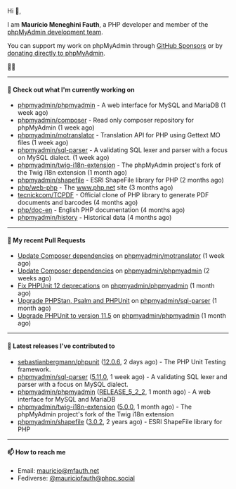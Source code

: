 Hi 👋,

I am **Maurício Meneghini Fauth**, a PHP developer and member of the [phpMyAdmin development team](https://www.phpmyadmin.net/team/?ref=github).

You can support my work on phpMyAdmin through [GitHub Sponsors](https://github.com/sponsors/MauricioFauth)
or by [donating directly to phpMyAdmin](https://www.phpmyadmin.net/donate/?ref=github).

🐘⛵

---

#### 👷 Check out what I'm currently working on

- [phpmyadmin/phpmyadmin](https://github.com/phpmyadmin/phpmyadmin) - A web interface for MySQL and MariaDB (1 week ago)
- [phpmyadmin/composer](https://github.com/phpmyadmin/composer) - Read only composer repository for phpMyAdmin (1 week ago)
- [phpmyadmin/motranslator](https://github.com/phpmyadmin/motranslator) - Translation API for PHP using Gettext MO files (1 week ago)
- [phpmyadmin/sql-parser](https://github.com/phpmyadmin/sql-parser) - A validating SQL lexer and parser with a focus on MySQL dialect. (1 week ago)
- [phpmyadmin/twig-i18n-extension](https://github.com/phpmyadmin/twig-i18n-extension) - The phpMyAdmin project&#39;s fork of the Twig i18n extension (1 month ago)
- [phpmyadmin/shapefile](https://github.com/phpmyadmin/shapefile) - ESRI ShapeFile library for PHP (2 months ago)
- [php/web-php](https://github.com/php/web-php) - The www.php.net site (3 months ago)
- [tecnickcom/TCPDF](https://github.com/tecnickcom/TCPDF) - Official clone of PHP library to generate PDF documents and barcodes (4 months ago)
- [php/doc-en](https://github.com/php/doc-en) - English PHP documentation (4 months ago)
- [phpmyadmin/history](https://github.com/phpmyadmin/history) - Historical data (4 months ago)

---

#### 🔨 My recent Pull Requests

- [Update Composer dependencies](https://github.com/phpmyadmin/motranslator/pull/54) on [phpmyadmin/motranslator](https://github.com/phpmyadmin/motranslator) (1 week ago)
- [Update Composer dependencies](https://github.com/phpmyadmin/phpmyadmin/pull/19607) on [phpmyadmin/phpmyadmin](https://github.com/phpmyadmin/phpmyadmin) (2 weeks ago)
- [Fix PHPUnit 12 deprecations](https://github.com/phpmyadmin/phpmyadmin/pull/19584) on [phpmyadmin/phpmyadmin](https://github.com/phpmyadmin/phpmyadmin) (1 month ago)
- [Upgrade PHPStan, Psalm and PHPUnit](https://github.com/phpmyadmin/sql-parser/pull/612) on [phpmyadmin/sql-parser](https://github.com/phpmyadmin/sql-parser) (1 month ago)
- [Upgrade PHPUnit to version 11.5](https://github.com/phpmyadmin/phpmyadmin/pull/19567) on [phpmyadmin/phpmyadmin](https://github.com/phpmyadmin/phpmyadmin) (1 month ago)

---

#### 🔭 Latest releases I've contributed to

- [sebastianbergmann/phpunit](https://github.com/sebastianbergmann/phpunit) ([12.0.6](https://github.com/sebastianbergmann/phpunit/releases/tag/12.0.6), 2 days ago) - The PHP Unit Testing framework.
- [phpmyadmin/sql-parser](https://github.com/phpmyadmin/sql-parser) ([5.11.0](https://github.com/phpmyadmin/sql-parser/releases/tag/5.11.0), 1 week ago) - A validating SQL lexer and parser with a focus on MySQL dialect.
- [phpmyadmin/phpmyadmin](https://github.com/phpmyadmin/phpmyadmin) ([RELEASE_5_2_2](https://github.com/phpmyadmin/phpmyadmin/releases/tag/RELEASE_5_2_2), 1 month ago) - A web interface for MySQL and MariaDB
- [phpmyadmin/twig-i18n-extension](https://github.com/phpmyadmin/twig-i18n-extension) ([5.0.0](https://github.com/phpmyadmin/twig-i18n-extension/releases/tag/5.0.0), 1 month ago) - The phpMyAdmin project&#39;s fork of the Twig i18n extension
- [phpmyadmin/shapefile](https://github.com/phpmyadmin/shapefile) ([3.0.2](https://github.com/phpmyadmin/shapefile/releases/tag/3.0.2), 2 years ago) - ESRI ShapeFile library for PHP

---

#### 📫 How to reach me

- Email: [mauricio@mfauth.net](mailto://mauricio@mfauth.net)
- Fediverse: [@mauriciofauth@phpc.social](https://phpc.social/@mauriciofauth)
